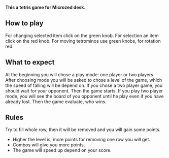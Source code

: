 **This a tetris game for Microzed desk.**

## How to play
For changing selected item click on the green knob. For selection an item click on the red knob.
For moving tetrominos use green knobs, for rotation red.

## What to expect
At the beginning you will chose a play mode: one player or two players. After choosing mode you will be asked to chose a level of the game, which the speed of falling will be depend on. If you chose a two player game, you should wait for your opponent. Then the game starts. 
If you play two player mode, you will see the board of you opponent until he play even if you have already lost. Then the game evaluate, who wins.

## Rules
Try to fill whole row, then it will be removed and you will gain some points.

 - Higher the level is, more points for removing one row you will get.
 - Combos will give you  more points.
 - The game will speed up depend on your score.
